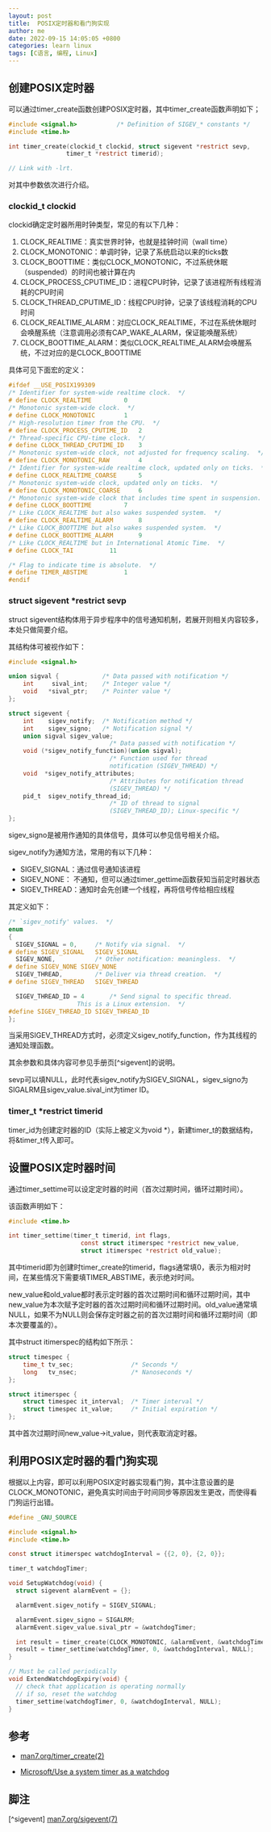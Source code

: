 ```yaml
---
layout: post
title:  POSIX定时器和看门狗实现
author: me
date: 2022-09-15 14:05:05 +0800
categories: learn linux
tags: [C语言, 编程, Linux]
---
```


## 创建POSIX定时器

可以通过timer_create函数创建POSIX定时器，其中timer_create函数声明如下；

```c
#include <signal.h>           /* Definition of SIGEV_* constants */
#include <time.h>

int timer_create(clockid_t clockid, struct sigevent *restrict sevp,
                timer_t *restrict timerid);

// Link with -lrt.
```

对其中参数依次进行介绍。

### clockid_t clockid

clockid确定定时器所用时钟类型，常见的有以下几种：

1. CLOCK_REALTIME：真实世界时钟，也就是挂钟时间（wall time）
2. CLOCK_MONOTONIC：单调时钟，记录了系统启动以来的ticks数
3. CLOCK_BOOTTIME：类似CLOCK_MONOTONIC，不过系统休眠（suspended）的时间也被计算在内
4. CLOCK_PROCESS_CPUTIME_ID：进程CPU时钟，记录了该进程所有线程消耗的CPU时间
5. CLOCK_THREAD_CPUTIME_ID：线程CPU时钟，记录了该线程消耗的CPU时间
6. CLOCK_REALTIME_ALARM：对应CLOCK_REALTIME，不过在系统休眠时会唤醒系统（注意调用必须有CAP_WAKE_ALARM，保证能唤醒系统）
7. CLOCK_BOOTTIME_ALARM：类似CLOCK_REALTIME_ALARM会唤醒系统，不过对应的是CLOCK_BOOTTIME

具体可见下面宏的定义：

```c
#ifdef __USE_POSIX199309
/* Identifier for system-wide realtime clock.  */
# define CLOCK_REALTIME			0
/* Monotonic system-wide clock.  */
# define CLOCK_MONOTONIC		1
/* High-resolution timer from the CPU.  */
# define CLOCK_PROCESS_CPUTIME_ID	2
/* Thread-specific CPU-time clock.  */
# define CLOCK_THREAD_CPUTIME_ID	3
/* Monotonic system-wide clock, not adjusted for frequency scaling.  */
# define CLOCK_MONOTONIC_RAW		4
/* Identifier for system-wide realtime clock, updated only on ticks.  */
# define CLOCK_REALTIME_COARSE		5
/* Monotonic system-wide clock, updated only on ticks.  */
# define CLOCK_MONOTONIC_COARSE		6
/* Monotonic system-wide clock that includes time spent in suspension.  */
# define CLOCK_BOOTTIME			7
/* Like CLOCK_REALTIME but also wakes suspended system.  */
# define CLOCK_REALTIME_ALARM		8
/* Like CLOCK_BOOTTIME but also wakes suspended system.  */
# define CLOCK_BOOTTIME_ALARM		9
/* Like CLOCK_REALTIME but in International Atomic Time.  */
# define CLOCK_TAI			11

/* Flag to indicate time is absolute.  */
# define TIMER_ABSTIME			1
#endif
```

### struct sigevent *restrict sevp

struct sigevent结构体用于异步程序中的信号通知机制，若展开则相关内容较多，本处只做简要介绍。

其结构体可被视作如下：

```c
#include <signal.h>

union sigval {            /* Data passed with notification */
    int     sival_int;    /* Integer value */
    void   *sival_ptr;    /* Pointer value */
};

struct sigevent {
    int    sigev_notify;  /* Notification method */
    int    sigev_signo;   /* Notification signal */
    union sigval sigev_value;
                            /* Data passed with notification */
    void (*sigev_notify_function)(union sigval);
                            /* Function used for thread
                            notification (SIGEV_THREAD) */
    void  *sigev_notify_attributes;
                            /* Attributes for notification thread
                            (SIGEV_THREAD) */
    pid_t  sigev_notify_thread_id;
                            /* ID of thread to signal
                            (SIGEV_THREAD_ID); Linux-specific */
};
```

sigev_signo是被用作通知的具体信号，具体可以参见信号相关介绍。

sigev_notify为通知方法，常用的有以下几种：

- SIGEV_SIGNAL：通过信号通知该进程
- SIGEV_NONE： 不通知，但可以通过timer_gettime函数获知当前定时器状态
- SIGEV_THREAD：通知时会先创建一个线程，再将信号传给相应线程

其定义如下：

```c
/* `sigev_notify' values.  */
enum
{
  SIGEV_SIGNAL = 0,		/* Notify via signal.  */
# define SIGEV_SIGNAL	SIGEV_SIGNAL
  SIGEV_NONE,			/* Other notification: meaningless.  */
# define SIGEV_NONE	SIGEV_NONE
  SIGEV_THREAD,			/* Deliver via thread creation.  */
# define SIGEV_THREAD	SIGEV_THREAD

  SIGEV_THREAD_ID = 4		/* Send signal to specific thread.
				   This is a Linux extension.  */
#define SIGEV_THREAD_ID	SIGEV_THREAD_ID
};
```

当采用SIGEV_THREAD方式时，必须定义sigev_notify_function，作为其线程的通知处理函数。

其余参数和具体内容可参见手册页[^sigevent]的说明。

sevp可以填NULL，此时代表sigev_notify为SIGEV_SIGNAL，sigev_signo为SIGALRM且sigev_value.sival_int为timer ID。

### timer_t *restrict timerid

timer_id为创建定时器的ID（实际上被定义为void *），新建timer_t的数据结构，将&timer_t传入即可。

## 设置POSIX定时器时间

通过timer_settime可以设定定时器的时间（首次过期时间，循环过期时间）。

该函数声明如下：

```c
#include <time.h>

int timer_settime(timer_t timerid, int flags,
                    const struct itimerspec *restrict new_value,
                    struct itimerspec *restrict old_value);
```

其中timerid即为创建时timer_create的timerid，flags通常填0，表示为相对时间，在某些情况下需要填TIMER_ABSTIME，表示绝对时间。

new_value和old_value都时表示定时器的首次过期时间和循环过期时间，其中new_value为本次赋予定时器的首次过期时间和循环过期时间。old_value通常填NULL，如果不为NULL则会保存定时器之前的首次过期时间和循环过期时间（即本次要覆盖的）。

其中struct itimerspec的结构如下所示：

```c
struct timespec {
    time_t tv_sec;                /* Seconds */
    long   tv_nsec;               /* Nanoseconds */
};

struct itimerspec {
    struct timespec it_interval;  /* Timer interval */
    struct timespec it_value;     /* Initial expiration */
};
```

其中首次过期时间new_value->it_value，则代表取消定时器。

## 利用POSIX定时器的看门狗实现

根据以上内容，即可以利用POSIX定时器实现看门狗，其中注意设置的是CLOCK_MONOTONIC，避免真实时间由于时间同步等原因发生更改，而使得看门狗运行出错。

```c
#define _GNU_SOURCE

#include <signal.h>
#include <time.h>

const struct itimerspec watchdogInterval = {{2, 0}, {2, 0}};

timer_t watchdogTimer;

void SetupWatchdog(void) {
  struct sigevent alarmEvent = {};

  alarmEvent.sigev_notify = SIGEV_SIGNAL;

  alarmEvent.sigev_signo = SIGALRM;
  alarmEvent.sigev_value.sival_ptr = &watchdogTimer;

  int result = timer_create(CLOCK_MONOTONIC, &alarmEvent, &watchdogTimer);
  result = timer_settime(watchdogTimer, 0, &watchdogInterval, NULL);
}

// Must be called periodically
void ExtendWatchdogExpiry(void) {
  // check that application is operating normally
  // if so, reset the watchdog
  timer_settime(watchdogTimer, 0, &watchdogInterval, NULL);
}
```

## 参考

* [man7.org/timer_create(2)](https://man7.org/linux/man-pages/man2/timer_create.2.html)

* [Microsoft/Use a system timer as a watchdog](https://learn.microsoft.com/en-us/azure-sphere/app-development/watchdog-timer)

## 脚注

[^sigevent] [man7.org/sigevent(7)](https://man7.org/linux/man-pages/man7/sigevent.7.html)
